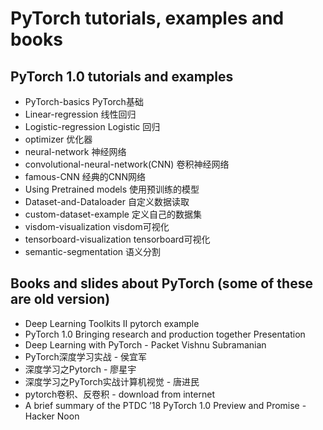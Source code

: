 # PyTorch tutorials, examples and books

## PyTorch 1.0 tutorials and examples

* PyTorch-basics PyTorch基础
* Linear-regression 线性回归
* Logistic-regression Logistic 回归
* optimizer 优化器
* neural-network 神经网络
* convolutional-neural-network(CNN) 卷积神经网络
* famous-CNN 经典的CNN网络
* Using Pretrained models 使用预训练的模型
* Dataset-and-Dataloader 自定义数据读取
* custom-dataset-example 定义自己的数据集
* visdom-visualization visdom可视化
* tensorboard-visualization tensorboard可视化
* semantic-segmentation 语义分割

## Books and slides about PyTorch (some of these are old version)

* Deep Learning Toolkits II pytorch example
* PyTorch 1.0 Bringing research and production together Presentation
* Deep Learning with PyTorch - Packet Vishnu Subramanian
* PyTorch深度学习实战 - 侯宜军
* 深度学习之Pytorch - 廖星宇
* 深度学习之PyTorch实战计算机视觉 - 唐进民
* pytorch卷积、反卷积 - download from internet
* A brief summary of the PTDC ’18 PyTorch 1.0 Preview and Promise - Hacker Noon